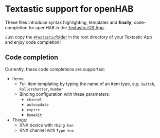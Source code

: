 # Textastic support for openHAB

These files introduce syntax highlighting, templates and __finally__, code-completion for openHAB in the [Textastic iOS App](https://www.textasticapp.com).

Just copy the [```#Textastic```folder](/#Textastic) in the root directory of your Textastic App and enjoy code completion!

## Code completion

Currently, these code completions are supported:
* Items:
    * Full item templating by typing the name of an item type, e.g. ```Switch```, ```Rollershutter```, ```Number```
    * Binding configuration with these parameters:
        * ```channel```
        * ```autoupdate```
        * ```expire```
        * ```homekit```
* Things:
    * KNX device with ```Thing kxn```
    * KNX channel with ```Type knx```